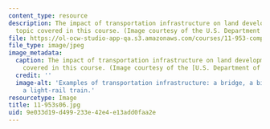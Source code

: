 ```yaml
---
content_type: resource
description: The impact of transportation infrastructure on land development is a
  topic covered in this course. (Image courtesy of the U.S. Department of Transportation.)
file: https://ol-ocw-studio-app-qa.s3.amazonaws.com/courses/11-953-comparative-land-use-and-transportation-planning-spring-2006/9e033d19d499233e42e4e13add0faa2e_11-953s06.jpg
file_type: image/jpeg
image_metadata:
  caption: The impact of transportation infrastructure on land development is a topic
    covered in this course. (Image courtesy of the [U.S. Department of Transportation](http://www.dot.gov/).)
  credit: ''
  image-alt: 'Examples of transportation infrastructure: a bridge, a bike path and
    a light-rail train.'
resourcetype: Image
title: 11-953s06.jpg
uid: 9e033d19-d499-233e-42e4-e13add0faa2e
---
```

